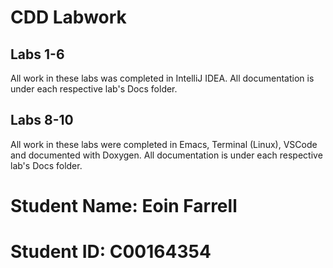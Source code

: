 # CDD Labwork

##  Labs 1-6
All work in these labs was completed in IntelliJ IDEA. All documentation is under each respective lab's Docs folder.

##  Labs 8-10
All work in these labs were completed in Emacs, Terminal (Linux), VSCode and documented with Doxygen. All documentation is under each respective lab's Docs folder.
# Student Name: Eoin Farrell
# Student ID:   C00164354
